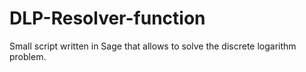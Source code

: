 # DLP-Resolver-function
Small script written in Sage that allows to solve the discrete logarithm problem.
